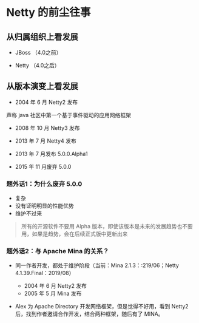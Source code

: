 # Netty 的前尘往事

## 从归属组织上看发展

* JBoss （4.0之前）

* Netty （4.0之后）

## 从版本演变上看发展

* 2004 年 6 月 Netty2 发布
  
声称 java 社区中第一个基于事件驱动的应用网络框架

* 2008 年 10 月 Netty3 发布

* 2013 年 7 月 Netty4 发布

* 2013 年 7 月发布 5.0.0.Alpha1

* 2015 年 11 月废弃 5.0.0  

### 题外话1：为什么废弃 5.0.0

* 复杂
* 没有证明明显的性能优势
* 维护不过来
    
> 所有的开源软件不要用 Alpha 版本，即使该版本是未来的发展趋势也不要用，如果是趋势，会在后续正式版中更新出来

### 题外话2：与 Apache Mina 的关系？

* 同一作者开发，都处于维护阶段（当前：Mina 2.1.3：:219/06；Netty 4.1.39.Final：2019/08）
    * 2004 年 6 月 Netty2 发布
    * 2005 年 5 月 Mina 发布
    
* Alex 为 Apache Directory 开发网络框架，但是觉得不好用，看到 Netty2 后，找到作者邀请合作开发，结合两种框架，随后有了 MINA。